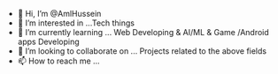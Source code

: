 - 👋 Hi, I’m @AmlHussein
- 👀 I’m interested in ...Tech things
- 🌱 I’m currently learning ... Web Developing & AI/ML & Game /Android apps Developing
- 💞️ I’m looking to collaborate on ... Projects related to the above fields
- 📫 How to reach me ... 

<!---
AmlHussein/AmlHussein is a ✨ special ✨ repository because its `README.md` (this file) appears on your GitHub profile.
You can click the Preview link to take a look at your changes.
--->
